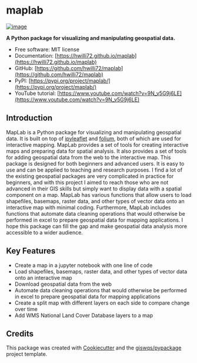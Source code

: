 # maplab


[![image](https://img.shields.io/pypi/v/maplab.svg)](https://pypi.python.org/pypi/maplab)


**A Python package for visualizing and manipulating geospatial data.**


-   Free software: MIT license
-   Documentation: [https://hwilli72.github.io/maplab](https://hwilli72.github.io/maplab)
-   GitHub: [https://github.com/hwilli72/maplab](https://github.com/hwilli72/maplab) 
-   PyPI: [https://pypi.org/project/maplab/](https://pypi.org/project/maplab/)
-   YouTube tutorial: [https://www.youtube.com/watch?v=9N_v5G9j6LE](https://www.youtube.com/watch?v=9N_v5G9j6LE)
    

## Introduction

MapLab is a Python package for visualizing and manipulating geospatial data. It is built on top of [ipyleaflet](https://github.com/jupyter-widgets/ipyleaflet) and [folium](https://python-visualization.github.io/folium/), both of which are used for interactive mapping. MapLab provides a set of tools for creating interactive maps and preparing data for spatial analysis. It also provides a set of tools for adding geospatial data from the web to the interactive map. This package is designed for both beginners and advanced users. It is easy to use and can be applied to teaching and research purposes. I find a lot of the existing geospatial packages are very complicated in practice for beginners, and with this project I aimed to reach those who are not advanced in their GIS skills but simply want to display data with a spatial component on a map. MapLab has various functions that allow users to load shapefiles, basemaps, raster data, and other types of vector data onto an interactive map with minimal coding. Furthermore, MapLab includes functions that automate data cleaning operations that would otherwise be performed in excel to prepare geospatial data for mapping applications. I hope this package can fill the gap and make geospatial data analysis more accessible to a wider audience. 

## Key Features

-   Create a map in a jupyter notebook with one line of code
-   Load shapefiles, basemaps, raster data, and other types of vector data onto an interactive map
-   Download geospatial data from the web
-   Automate data cleaning operations that would otherwise be performed in excel to prepare geospatial data for mapping applications
-   Create a split map with different layers on each side to compare change over time
-   Add WMS National Land Cover Database layers to a map   

## Credits

This package was created with [Cookiecutter](https://github.com/cookiecutter/cookiecutter) and the [giswqs/pypackage](https://github.com/giswqs/pypackage) project template.

